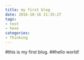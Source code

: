 ```yaml
---
title: my first blog
date: 2016-10-16 21:35:27
tags:
- test
- hexo
categories:
- Thinking
---
```


#this is my first blog.
##hello world!


<script>
var _hmt = _hmt || [];
(function() {
  var hm = document.createElement("script");
  hm.src = "https://hm.baidu.com/hm.js?38d0e1c856d9baeaeb6538eb4e8f5075";
  var s = document.getElementsByTagName("script")[0];  </script>
